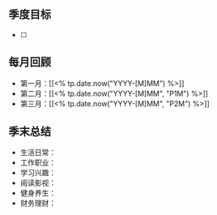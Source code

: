 ## 季度目标

- [ ] 

## 每月回顾

- 第一月：[[<% tp.date.now("YYYY-[M]MM") %>]]
- 第二月：[[<% tp.date.now("YYYY-[M]MM", "P1M") %>]]
- 第三月：[[<% tp.date.now("YYYY-[M]MM", "P2M") %>]]

## 季末总结

- 生活日常：
- 工作职业：
- 学习兴趣：
- 阅读影视：
- 健身养生：
- 财务理财：
